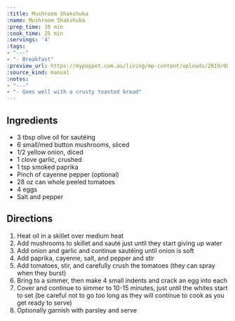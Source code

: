 ```yaml
---
:title: Mushroom Shakshuka
:name: Mushroom Shakshuka
:prep_time: 10 min
:cook_time: 25 min
:servings: '4'
:tags:
- "---"
- "- Breakfast"
:preview_url: https://mypoppet.com.au/living/mp-content/uploads/2019/08/mushroom-Shakshuka_5.jpg
:source_kind: manual
:notes:
- "---"
- "- Goes well with a crusty toasted bread"
---
```


## Ingredients
- 3 tbsp olive oil for sautéing
- 6 small/med button mushrooms, sliced
- 1/2 yellow onion, diced
- 1 clove garlic, crushed
- 1 tsp smoked paprika
- Pinch of cayenne pepper (optional) 
- 28 oz can whole peeled tomatoes
- 4 eggs
- Salt and pepper


## Directions
1. Heat oil in a skillet over medium heat
2. Add mushrooms to skillet and sauté just until they start giving up water
3. Add onion and garlic and continue sautéing until onion is soft
4. Add paprika, cayenne, salt, and pepper and stir
5. Add tomatoes, stir, and carefully crush the tomatoes (they can spray when they burst)
6. Bring to a simmer, then make 4 small indents and crack an egg into each
7. Cover and continue to simmer to 10-15 minutes, just until the whites start to set (be careful not to go too long as they will continue to cook as you get ready to serve)
8. Optionally garnish with parsley and serve
